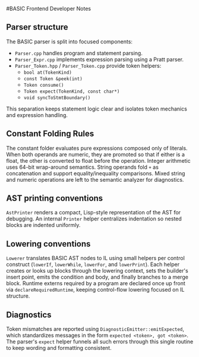 #BASIC Frontend Developer Notes

## Parser structure

The BASIC parser is split into focused components:

- `Parser.cpp` handles program and statement parsing.
- `Parser_Expr.cpp` implements expression parsing using a Pratt parser.
- `Parser_Token.hpp` / `Parser_Token.cpp` provide token helpers:
  - `bool at(TokenKind)`
  - `const Token &peek(int)`
  - `Token consume()`
  - `Token expect(TokenKind, const char*)`
  - `void syncToStmtBoundary()`

This separation keeps statement logic clear and isolates token mechanics and
expression handling.

## Constant Folding Rules

The constant folder evaluates pure expressions composed only of literals. When
both operands are numeric, they are promoted so that if either is a float, the
other is converted to float before the operation. Integer arithmetic uses
64-bit wrap-around semantics. String operands fold `+` as concatenation and
support equality/inequality comparisons. Mixed string and numeric operations
are left to the semantic analyzer for diagnostics.

## AST printing conventions

`AstPrinter` renders a compact, Lisp-style representation of the AST for
debugging. An internal `Printer` helper centralizes indentation so nested
blocks are indented uniformly.

## Lowering conventions

`Lowerer` translates BASIC AST nodes to IL using small helpers per control
construct (`lowerIf`, `lowerWhile`, `lowerFor`, and `lowerPrint`). Each helper
creates or looks up blocks through the lowering context, sets the builder's
insert point, emits the condition and body, and finally branches to a merge
block. Runtime externs required by a program are declared once up front via
`declareRequiredRuntime`, keeping control-flow lowering focused on IL structure.

## Diagnostics

Token mismatches are reported using `DiagnosticEmitter::emitExpected`, which
standardizes messages in the form `expected <token>, got <token>`. The parser's
`expect` helper funnels all such errors through this single routine to keep
wording and formatting consistent.
